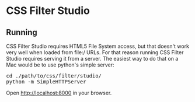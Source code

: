 CSS Filter Studio
=================

Running
-------

CSS Filter Studio requires HTML5 File System access, but that doesn't work very well when loaded from file:/ URLs. For that reason running CSS Filter Studio requires serving it from a server. The easiest way to do that on a Mac would be to use python's simple server:

<pre>
cd ./path/to/css/filter/studio/
python -m SimpleHTTPServer
</pre>

Open [http://localhost:8000](http://localhost:8000) in your browser.
